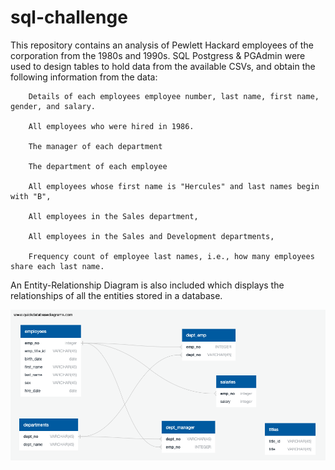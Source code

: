 # sql-challenge

This repository contains an analysis of Pewlett Hackard employees of the corporation from the 1980s and 1990s. SQL Postgress & PGAdmin were used to design tables to hold data from the available CSVs, and obtain the following information from the data: 

        Details of each employees employee number, last name, first name, gender, and salary.

        All employees who were hired in 1986.

        The manager of each department

        The department of each employee 

        All employees whose first name is "Hercules" and last names begin with "B",

        All employees in the Sales department,

        All employees in the Sales and Development departments, 

        Frequency count of employee last names, i.e., how many employees share each last name.

An Entity-Relationship Diagram is also included which displays the relationships of all the entities stored in a database. 

![ERD](https://github.com/jmguzman1/sql-challenge/blob/main/EmployeeSql/ERD_diagram.png)
